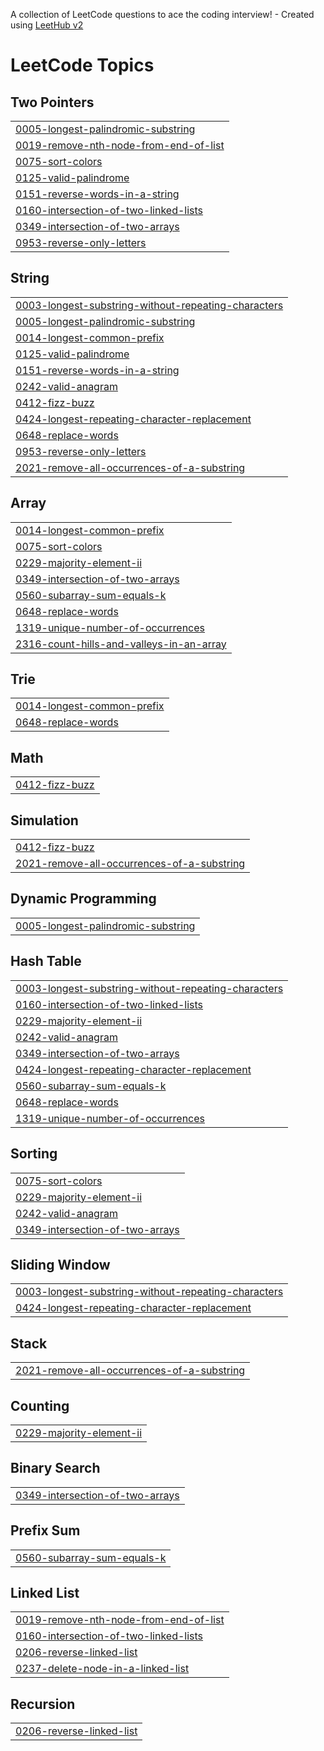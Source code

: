 A collection of LeetCode questions to ace the coding interview! - Created using [LeetHub v2](https://github.com/arunbhardwaj/LeetHub-2.0)
<!---LeetCode Topics Start-->
# LeetCode Topics
## Two Pointers
|  |
| ------- |
| [0005-longest-palindromic-substring](https://github.com/khushichouhan2314/java/tree/master/0005-longest-palindromic-substring) |
| [0019-remove-nth-node-from-end-of-list](https://github.com/khushichouhan2314/java/tree/master/0019-remove-nth-node-from-end-of-list) |
| [0075-sort-colors](https://github.com/khushichouhan2314/java/tree/master/0075-sort-colors) |
| [0125-valid-palindrome](https://github.com/khushichouhan2314/java/tree/master/0125-valid-palindrome) |
| [0151-reverse-words-in-a-string](https://github.com/khushichouhan2314/java/tree/master/0151-reverse-words-in-a-string) |
| [0160-intersection-of-two-linked-lists](https://github.com/khushichouhan2314/java/tree/master/0160-intersection-of-two-linked-lists) |
| [0349-intersection-of-two-arrays](https://github.com/khushichouhan2314/java/tree/master/0349-intersection-of-two-arrays) |
| [0953-reverse-only-letters](https://github.com/khushichouhan2314/java/tree/master/0953-reverse-only-letters) |
## String
|  |
| ------- |
| [0003-longest-substring-without-repeating-characters](https://github.com/khushichouhan2314/java/tree/master/0003-longest-substring-without-repeating-characters) |
| [0005-longest-palindromic-substring](https://github.com/khushichouhan2314/java/tree/master/0005-longest-palindromic-substring) |
| [0014-longest-common-prefix](https://github.com/khushichouhan2314/java/tree/master/0014-longest-common-prefix) |
| [0125-valid-palindrome](https://github.com/khushichouhan2314/java/tree/master/0125-valid-palindrome) |
| [0151-reverse-words-in-a-string](https://github.com/khushichouhan2314/java/tree/master/0151-reverse-words-in-a-string) |
| [0242-valid-anagram](https://github.com/khushichouhan2314/java/tree/master/0242-valid-anagram) |
| [0412-fizz-buzz](https://github.com/khushichouhan2314/java/tree/master/0412-fizz-buzz) |
| [0424-longest-repeating-character-replacement](https://github.com/khushichouhan2314/java/tree/master/0424-longest-repeating-character-replacement) |
| [0648-replace-words](https://github.com/khushichouhan2314/java/tree/master/0648-replace-words) |
| [0953-reverse-only-letters](https://github.com/khushichouhan2314/java/tree/master/0953-reverse-only-letters) |
| [2021-remove-all-occurrences-of-a-substring](https://github.com/khushichouhan2314/java/tree/master/2021-remove-all-occurrences-of-a-substring) |
## Array
|  |
| ------- |
| [0014-longest-common-prefix](https://github.com/khushichouhan2314/java/tree/master/0014-longest-common-prefix) |
| [0075-sort-colors](https://github.com/khushichouhan2314/java/tree/master/0075-sort-colors) |
| [0229-majority-element-ii](https://github.com/khushichouhan2314/java/tree/master/0229-majority-element-ii) |
| [0349-intersection-of-two-arrays](https://github.com/khushichouhan2314/java/tree/master/0349-intersection-of-two-arrays) |
| [0560-subarray-sum-equals-k](https://github.com/khushichouhan2314/java/tree/master/0560-subarray-sum-equals-k) |
| [0648-replace-words](https://github.com/khushichouhan2314/java/tree/master/0648-replace-words) |
| [1319-unique-number-of-occurrences](https://github.com/khushichouhan2314/java/tree/master/1319-unique-number-of-occurrences) |
| [2316-count-hills-and-valleys-in-an-array](https://github.com/khushichouhan2314/java/tree/master/2316-count-hills-and-valleys-in-an-array) |
## Trie
|  |
| ------- |
| [0014-longest-common-prefix](https://github.com/khushichouhan2314/java/tree/master/0014-longest-common-prefix) |
| [0648-replace-words](https://github.com/khushichouhan2314/java/tree/master/0648-replace-words) |
## Math
|  |
| ------- |
| [0412-fizz-buzz](https://github.com/khushichouhan2314/java/tree/master/0412-fizz-buzz) |
## Simulation
|  |
| ------- |
| [0412-fizz-buzz](https://github.com/khushichouhan2314/java/tree/master/0412-fizz-buzz) |
| [2021-remove-all-occurrences-of-a-substring](https://github.com/khushichouhan2314/java/tree/master/2021-remove-all-occurrences-of-a-substring) |
## Dynamic Programming
|  |
| ------- |
| [0005-longest-palindromic-substring](https://github.com/khushichouhan2314/java/tree/master/0005-longest-palindromic-substring) |
## Hash Table
|  |
| ------- |
| [0003-longest-substring-without-repeating-characters](https://github.com/khushichouhan2314/java/tree/master/0003-longest-substring-without-repeating-characters) |
| [0160-intersection-of-two-linked-lists](https://github.com/khushichouhan2314/java/tree/master/0160-intersection-of-two-linked-lists) |
| [0229-majority-element-ii](https://github.com/khushichouhan2314/java/tree/master/0229-majority-element-ii) |
| [0242-valid-anagram](https://github.com/khushichouhan2314/java/tree/master/0242-valid-anagram) |
| [0349-intersection-of-two-arrays](https://github.com/khushichouhan2314/java/tree/master/0349-intersection-of-two-arrays) |
| [0424-longest-repeating-character-replacement](https://github.com/khushichouhan2314/java/tree/master/0424-longest-repeating-character-replacement) |
| [0560-subarray-sum-equals-k](https://github.com/khushichouhan2314/java/tree/master/0560-subarray-sum-equals-k) |
| [0648-replace-words](https://github.com/khushichouhan2314/java/tree/master/0648-replace-words) |
| [1319-unique-number-of-occurrences](https://github.com/khushichouhan2314/java/tree/master/1319-unique-number-of-occurrences) |
## Sorting
|  |
| ------- |
| [0075-sort-colors](https://github.com/khushichouhan2314/java/tree/master/0075-sort-colors) |
| [0229-majority-element-ii](https://github.com/khushichouhan2314/java/tree/master/0229-majority-element-ii) |
| [0242-valid-anagram](https://github.com/khushichouhan2314/java/tree/master/0242-valid-anagram) |
| [0349-intersection-of-two-arrays](https://github.com/khushichouhan2314/java/tree/master/0349-intersection-of-two-arrays) |
## Sliding Window
|  |
| ------- |
| [0003-longest-substring-without-repeating-characters](https://github.com/khushichouhan2314/java/tree/master/0003-longest-substring-without-repeating-characters) |
| [0424-longest-repeating-character-replacement](https://github.com/khushichouhan2314/java/tree/master/0424-longest-repeating-character-replacement) |
## Stack
|  |
| ------- |
| [2021-remove-all-occurrences-of-a-substring](https://github.com/khushichouhan2314/java/tree/master/2021-remove-all-occurrences-of-a-substring) |
## Counting
|  |
| ------- |
| [0229-majority-element-ii](https://github.com/khushichouhan2314/java/tree/master/0229-majority-element-ii) |
## Binary Search
|  |
| ------- |
| [0349-intersection-of-two-arrays](https://github.com/khushichouhan2314/java/tree/master/0349-intersection-of-two-arrays) |
## Prefix Sum
|  |
| ------- |
| [0560-subarray-sum-equals-k](https://github.com/khushichouhan2314/java/tree/master/0560-subarray-sum-equals-k) |
## Linked List
|  |
| ------- |
| [0019-remove-nth-node-from-end-of-list](https://github.com/khushichouhan2314/java/tree/master/0019-remove-nth-node-from-end-of-list) |
| [0160-intersection-of-two-linked-lists](https://github.com/khushichouhan2314/java/tree/master/0160-intersection-of-two-linked-lists) |
| [0206-reverse-linked-list](https://github.com/khushichouhan2314/java/tree/master/0206-reverse-linked-list) |
| [0237-delete-node-in-a-linked-list](https://github.com/khushichouhan2314/java/tree/master/0237-delete-node-in-a-linked-list) |
## Recursion
|  |
| ------- |
| [0206-reverse-linked-list](https://github.com/khushichouhan2314/java/tree/master/0206-reverse-linked-list) |
<!---LeetCode Topics End-->